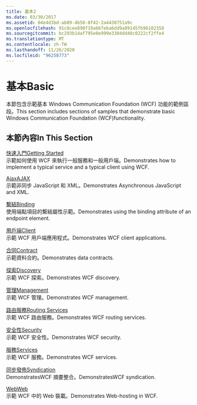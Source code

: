 ```yaml
---
title: 基本2
ms.date: 03/30/2017
ms.assetid: 04e4d3bd-ab89-4b50-8f42-2a4430751a9c
ms.openlocfilehash: 91c8cee890f19a66feba6dd9a89145fb96102358
ms.sourcegitcommit: bc293b14af795e0e999e3304dd40c0222cf2ffe4
ms.translationtype: MT
ms.contentlocale: zh-TW
ms.lasthandoff: 11/26/2020
ms.locfileid: "96258773"
---
```

# <a name="basic"></a><span data-ttu-id="8d8f7-102">基本</span><span class="sxs-lookup"><span data-stu-id="8d8f7-102">Basic</span></span>

<span data-ttu-id="8d8f7-103">本節包含示範基本 Windows Communication Foundation (WCF) 功能的範例區段。</span><span class="sxs-lookup"><span data-stu-id="8d8f7-103">This section includes sections of samples that demonstrate basic Windows Communication Foundation (WCF)functionality.</span></span>  
  
## <a name="in-this-section"></a><span data-ttu-id="8d8f7-104">本節內容</span><span class="sxs-lookup"><span data-stu-id="8d8f7-104">In This Section</span></span>  

 [<span data-ttu-id="8d8f7-105">快速入門</span><span class="sxs-lookup"><span data-stu-id="8d8f7-105">Getting Started</span></span>](getting-started-sample.md)  
 <span data-ttu-id="8d8f7-106">示範如何使用 WCF 來執行一般服務和一般用戶端。</span><span class="sxs-lookup"><span data-stu-id="8d8f7-106">Demonstrates how to implement a typical service and a typical client using WCF.</span></span>  
  
 [<span data-ttu-id="8d8f7-107">Ajax</span><span class="sxs-lookup"><span data-stu-id="8d8f7-107">AJAX</span></span>](ajax.md)  
 <span data-ttu-id="8d8f7-108">示範非同步 JavaScript 和 XML。</span><span class="sxs-lookup"><span data-stu-id="8d8f7-108">Demonstrates Asynchronous JavaScript and XML.</span></span>  
  
 [<span data-ttu-id="8d8f7-109">繫結</span><span class="sxs-lookup"><span data-stu-id="8d8f7-109">Binding</span></span>](binding.md)  
 <span data-ttu-id="8d8f7-110">使用端點項目的繫結屬性示範。</span><span class="sxs-lookup"><span data-stu-id="8d8f7-110">Demonstrates using the binding attribute of an endpoint element.</span></span>  
  
 [<span data-ttu-id="8d8f7-111">用戶端</span><span class="sxs-lookup"><span data-stu-id="8d8f7-111">Client</span></span>](client.md)  
 <span data-ttu-id="8d8f7-112">示範 WCF 用戶端應用程式。</span><span class="sxs-lookup"><span data-stu-id="8d8f7-112">Demonstrates WCF client applications.</span></span>  
  
 [<span data-ttu-id="8d8f7-113">合同</span><span class="sxs-lookup"><span data-stu-id="8d8f7-113">Contract</span></span>](contract.md)  
 <span data-ttu-id="8d8f7-114">示範資料合約。</span><span class="sxs-lookup"><span data-stu-id="8d8f7-114">Demonstrates data contracts.</span></span>  
  
 [<span data-ttu-id="8d8f7-115">探索</span><span class="sxs-lookup"><span data-stu-id="8d8f7-115">Discovery</span></span>](discovery-samples.md)  
 <span data-ttu-id="8d8f7-116">示範 WCF 探索。</span><span class="sxs-lookup"><span data-stu-id="8d8f7-116">Demonstrates WCF discovery.</span></span>  
  
 [<span data-ttu-id="8d8f7-117">管理</span><span class="sxs-lookup"><span data-stu-id="8d8f7-117">Management</span></span>](management.md)  
 <span data-ttu-id="8d8f7-118">示範 WCF 管理。</span><span class="sxs-lookup"><span data-stu-id="8d8f7-118">Demonstrates WCF management.</span></span>  
  
 [<span data-ttu-id="8d8f7-119">路由服務</span><span class="sxs-lookup"><span data-stu-id="8d8f7-119">Routing Services</span></span>](routing-services.md)  
 <span data-ttu-id="8d8f7-120">示範 WCF 路由服務。</span><span class="sxs-lookup"><span data-stu-id="8d8f7-120">Demonstrates WCF routing services.</span></span>  
  
 [<span data-ttu-id="8d8f7-121">安全性</span><span class="sxs-lookup"><span data-stu-id="8d8f7-121">Security</span></span>](security-in-wcf.md)  
 <span data-ttu-id="8d8f7-122">示範 WCF 安全性。</span><span class="sxs-lookup"><span data-stu-id="8d8f7-122">Demonstrates WCF security.</span></span>  
  
 [<span data-ttu-id="8d8f7-123">服務</span><span class="sxs-lookup"><span data-stu-id="8d8f7-123">Services</span></span>](services.md)  
 <span data-ttu-id="8d8f7-124">示範 WCF 服務。</span><span class="sxs-lookup"><span data-stu-id="8d8f7-124">Demonstrates WCF services.</span></span>  
  
 [<span data-ttu-id="8d8f7-125">同步發佈</span><span class="sxs-lookup"><span data-stu-id="8d8f7-125">Syndication</span></span>](syndication.md)  
 <span data-ttu-id="8d8f7-126">DemonstratesWCF 摘要整合。</span><span class="sxs-lookup"><span data-stu-id="8d8f7-126">DemonstratesWCF syndication.</span></span>  
  
 [<span data-ttu-id="8d8f7-127">Web</span><span class="sxs-lookup"><span data-stu-id="8d8f7-127">Web</span></span>](web.md)  
 <span data-ttu-id="8d8f7-128">示範 WCF 中的 Web 裝載。</span><span class="sxs-lookup"><span data-stu-id="8d8f7-128">Demonstrates Web-hosting in WCF.</span></span>
